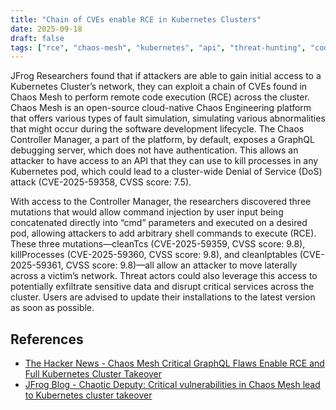 ```yaml
---
title: "Chain of CVEs enable RCE in Kubernetes Clusters"
date: 2025-09-18
draft: false
tags: ["rce", "chaos-mesh", "kubernetes", "api", "threat-hunting", "code injection", "malicious packages", "security-research"]
---
```


JFrog Researchers found that if attackers are able to gain initial access to a Kubernetes Cluster’s network, they can exploit a chain of CVEs found in Chaos Mesh to perform remote code execution (RCE) across the cluster. Chaos Mesh is an open-source cloud-native Chaos Engineering platform that offers various types of fault simulation, simulating various abnormalities that might occur during the software development lifecycle. The Chaos Controller Manager, a part of the platform, by default, exposes a GraphQL debugging server, which does not have authentication. This allows an attacker to have access to an API that they can use to kill processes in any Kubernetes pod, which could lead to a cluster-wide Denial of Service (DoS) attack (CVE-2025-59358, CVSS score: 7.5).  

With access to the Controller Manager, the researchers discovered three mutations that would allow command injection by user input being concatenated directly into “cmd” parameters and executed on a desired pod, allowing attackers to add arbitrary shell commands to execute (RCE). These three mutations—cleanTcs (CVE-2025-59359, CVSS score: 9.8), killProcesses (CVE-2025-59360, CVSS score: 9.8), and cleanIptables (CVE-2025-59361, CVSS score: 9.8)—all allow an attacker to move laterally across a victim’s network. Threat actors could also leverage this access to potentially exfiltrate sensitive data and disrupt critical services across the cluster. Users are advised to update their installations to the latest version as soon as possible.

## References
- [The Hacker News - Chaos Mesh Critical GraphQL Flaws Enable RCE and Full Kubernetes Cluster Takeover](https://thehackernews.com/2025/09/chaos-mesh-critical-graphql-flaws.html)
- [JFrog Blog - Chaotic Deputy: Critical vulnerabilities in Chaos Mesh lead to Kubernetes cluster takeover](https://jfrog.com/blog/chaotic-deputy-critical-vulnerabilities-in-chaos-mesh-lead-to-kubernetes-cluster-takeover/)
